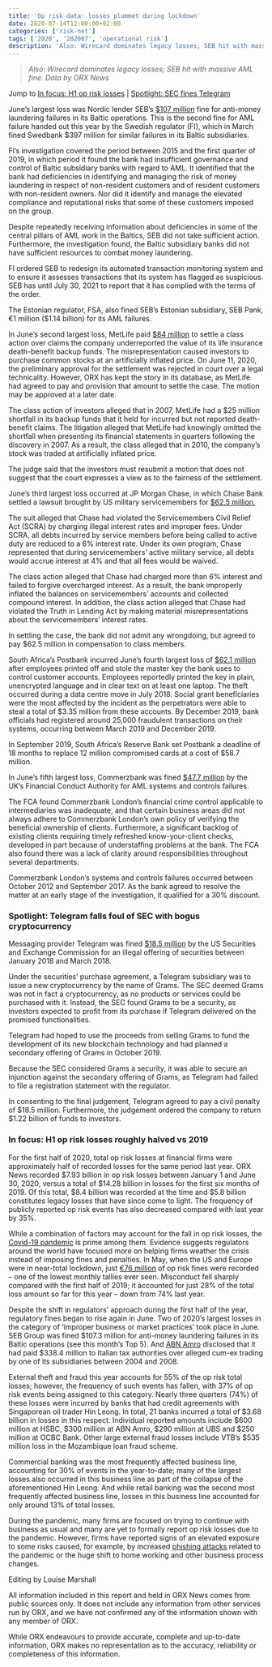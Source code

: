 ```yaml
---
title: 'Op risk data: losses plummet during lockdown'
date: 2020-07-14T12:00:00+02:00
categories: ['risk-net']
tags: ['2020', '202007', 'operational risk']
description: 'Also: Wirecard dominates legacy losses; SEB hit with massive AML fine. Data by ORX News'
---
```


> _Also: Wirecard dominates legacy losses; SEB hit with massive AML fine. Data by ORX News_

Jump to [In focus: H1 op risk losses](#infocus) | [Spotlight: SEC fines Telegram](#spotlight)

June’s largest loss was Nordic lender SEB’s [$107 million](https://www.fi.se/en/published/press-releases/2020/seb-receives-an-administrative-fine-for-deficiencies-in-its-work-to-combat-anti-money-laundering-in-the-baltics/) fine for anti-money laundering failures in its Baltic operations. This is the second fine for AML failure handed out this year by the Swedish regulator (FI), which in March fined Swedbank $397 million for similar failures in its Baltic subsidiaries.

FI’s investigation covered the period between 2015 and the first quarter of 2019, in which period it found the bank had insufficient governance and control of Baltic subsidiary banks with regard to AML. It identified that the bank had deficiencies in identifying and managing the risk of money laundering in respect of non-resident customers and of resident customers with non-resident owners. Nor did it identify and manage the elevated compliance and reputational risks that some of these customers imposed on the group.

Despite repeatedly receiving information about deficiencies in some of the central pillars of AML work in the Baltics, SEB did not take sufficient action. Furthermore, the investigation found, the Baltic subsidiary banks did not have sufficient resources to combat money laundering.

FI ordered SEB to redesign its automated transaction monitoring system and to ensure it assesses transactions that its system has flagged as suspicious. SEB has until July 30, 2021 to report that it has complied with the terms of the order.

The Estonian regulator, FSA, also fined SEB’s Estonian subsidiary, SEB Pank, €1 million ($1.14 billion) for its AML failures.

In June’s second largest loss, MetLife paid [$84 million](https://www.law360.com/insurance/articles/1281486?utm_source=rss&utm_medium=rss&utm_campaign=section) to settle a class action over claims the company underreported the value of its life insurance death-benefit backup funds. The misrepresentation caused investors to purchase common stocks at an artificially inflated price. On June 11, 2020, the preliminary approval for the settlement was rejected in court over a legal technicality. However, ORX has kept the story in its database, as MetLife had agreed to pay and provision that amount to settle the case. The motion may be approved at a later date.

The class action of investors alleged that in 2007, MetLife had a $25 million shortfall in its backup funds that it held for incurred but not reported death-benefit claims. The litigation alleged that MetLife had knowingly omitted the shortfall when presenting its financial statements in quarters following the discovery in 2007. As a result, the class alleged that in 2010, the company’s stock was traded at artificially inflated price.

The judge said that the investors must resubmit a motion that does not suggest that the court expresses a view as to the fairness of the settlement.

June’s third largest loss occurred at JP Morgan Chase, in which Chase Bank settled a lawsuit brought by US military servicemembers for [$62.5 million.](https://www.sec.gov/news/press-release/2020-146)

The suit alleged that Chase had violated the Servicemembers Civil Relief Act (SCRA) by charging illegal interest rates and improper fees. Under SCRA, all debts incurred by service members before being called to active duty are reduced to a 6% interest rate. Under its own program, Chase represented that during servicemembers’ active military service, all debts would accrue interest at 4% and that all fees would be waived.

The class action alleged that Chase had charged more than 6% interest and failed to forgive overcharged interest. As a result, the bank improperly inflated the balances on servicemembers’ accounts and collected compound interest. In addition, the class action alleged that Chase had violated the Truth in Lending Act by making material misrepresentations about the servicemembers’ interest rates.

In settling the case, the bank did not admit any wrongdoing, but agreed to pay $62.5 million in compensation to class members.

South Africa’s Postbank incurred June’s fourth largest loss of [$62.1 million](https://savannanews.com/postbank-forced-to-replace-12-million-bank-cards-after-employees-steal-master-key/) after employees printed off and stole the master key the bank uses to control customer accounts. Employees reportedly printed the key in plain, unencrypted language and in clear text on at least one laptop. The theft occurred during a data centre move in July 2018. Social grant beneficiaries were the most affected by the incident as the perpetrators were able to steal a total of $3.35 million from these accounts. By December 2019, bank officials had registered around 25,000 fraudulent transactions on their systems, occurring between March 2019 and December 2019.

In September 2019, South Africa’s Reserve Bank set Postbank a deadline of 18 months to replace 12 million compromised cards at a cost of $58.7 million.

In June’s fifth largest loss, Commerzbank was fined [$47.7 million](https://www.fca.org.uk/news/press-releases/fca-fines-commerzbank-london-37805400-over-anti-money-laundering-failures) by the UK’s Financial Conduct Authority for AML systems and controls failures.

The FCA found Commerzbank London’s financial crime control applicable to intermediaries was inadequate, and that certain business areas did not always adhere to Commerzbank London’s own policy of verifying the beneficial ownership of clients. Furthermore, a significant backlog of existing clients requiring timely refreshed know-your-client checks, developed in part because of understaffing problems at the bank. The FCA also found there was a lack of clarity around responsibilities throughout several departments.

Commerzbank London’s systems and controls failures occurred between October 2012 and September 2017. As the bank agreed to resolve the matter at an early stage of the investigation, it qualified for a 30% discount.

### Spotlight: Telegram falls foul of SEC with bogus cryptocurrency

Messaging provider Telegram was fined [$18.5 million](https://www.sec.gov/news/press-release/2020-146) by the US Securities and Exchange Commission for an illegal offering of securities between January 2018 and March 2018.

Under the securities’ purchase agreement, a Telegram subsidiary was to issue a new cryptocurrency by the name of Grams. The SEC deemed Grams was not in fact a cryptocurrency, as no products or services could be purchased with it. Instead, the SEC found Grams to be a security, as investors expected to profit from its purchase if Telegram delivered on the promised functionalities.

Telegram had hoped to use the proceeds from selling Grams to fund the development of its new blockchain technology and had planned a secondary offering of Grams in October 2019.

Because the SEC considered Grams a security, it was able to secure an injunction against the secondary offering of Grams, as Telegram had failed to file a registration statement with the regulator.

In consenting to the final judgement, Telegram agreed to pay a civil penalty of $18.5 million. Furthermore, the judgement ordered the company to return $1.22 billion of funds to investors.

### In focus: H1 op risk losses roughly halved vs 2019

For the first half of 2020, total op risk losses at financial firms were approximately half of recorded losses for the same period last year. ORX News recorded $7.93 billion in op risk losses between January 1 and June 30, 2020, versus a total of $14.28 billion in losses for the first six months of 2019. Of this total, $8.4 billion was recorded at the time and $5.8 billion constitutes legacy losses that have since come to light. The frequency of publicly reported op risk events has also decreased compared with last year by 35%.

While a combination of factors may account for the fall in op risk losses, the [Covid-19 pandemic](https://www.risk.net/risk-management/7561696/banks-eye-post-pandemic-shake-up-of-op-risk-scenarios) is prime among them. Evidence suggests  regulators around the world have focused more on helping firms weather the crisis instead of imposing fines and penalties. In May, when the US and Europe were in near-total lockdown, just [€76 million](https://www.risk.net/comment/7541566/op-risk-data-ibk-snagged-in-money-laundering-ops-to-iran) of op risk fines were recorded – one of the lowest monthly tallies ever seen. Misconduct fell sharply compared with the first half of 2019; it accounted for just 28% of the total loss amount so far for this year – down from 74% last year.

Despite the shift in regulators’ approach during the first half of the year, regulatory fines began to rise again in June. Two of 2020’s largest losses in the category of ‘improper business or market practices’ took place in June. SEB Group was fined $107.3 million for anti-money laundering failures in its Baltic operations (see this month’s Top 5). And [ABN Amro](https://www.risk.net/risk-management/7519431/op-risk-data-outsourcing-losses-loom-in-lockdown) disclosed that it had paid $338.4 million to Italian tax authorities over alleged cum-ex trading by one of its subsidiaries between 2004 and 2008.

External theft and fraud this year accounts for 55% of the op risk total losses; however, the frequency of such events has fallen, with 37% of op risk events being assigned to this category. Nearly three quarters (74%) of these losses were incurred by banks that had credit agreements with Singaporean oil trader Hin Leong. In total, 21 banks incurred a total of $3.68 billion in losses in this respect. Individual reported amounts include $600 million at HSBC, $300 million at ABN Amro, $290 million at UBS and $250 million at OCBC Bank. Other large external fraud losses include VTB’s $535 million loss in the Mozambique loan fraud scheme.

Commercial banking was the most frequently affected business line, accounting for 30% of events in the year-to-date; many of the largest losses also occurred in this business line as part of the collapse of the aforementioned Hin Leong. And while retail banking was the second most frequently affected business line, losses in this business line accounted for only around 13% of total losses.

During the pandemic, many firms are focused on trying to continue with business as usual and many are yet to formally report op risk losses due to the pandemic. However, firms have reported signs of an elevated exposure to some risks caused, for example, by increased [phishing attacks](https://www.risk.net/risk-management/7649391/hacking-threats-growing-in-work-from-home-era-fear-cisos) related to the pandemic or the huge shift to home working and other business process changes.

Editing by Louise Marshall

All information included in this report and held in ORX News comes from public sources only. It does not include any information from other services run by ORX, and we have not confirmed any of the information shown with any member of ORX.

While ORX endeavours to provide accurate, complete and up-to-date information, ORX makes no representation as to the accuracy, reliability or completeness of this information.

